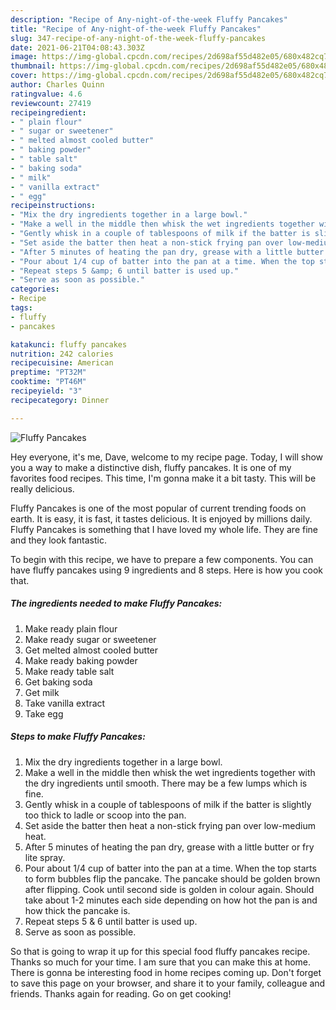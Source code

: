 ```yaml
---
description: "Recipe of Any-night-of-the-week Fluffy Pancakes"
title: "Recipe of Any-night-of-the-week Fluffy Pancakes"
slug: 347-recipe-of-any-night-of-the-week-fluffy-pancakes
date: 2021-06-21T04:08:43.303Z
image: https://img-global.cpcdn.com/recipes/2d698af55d482e05/680x482cq70/fluffy-pancakes-recipe-main-photo.jpg
thumbnail: https://img-global.cpcdn.com/recipes/2d698af55d482e05/680x482cq70/fluffy-pancakes-recipe-main-photo.jpg
cover: https://img-global.cpcdn.com/recipes/2d698af55d482e05/680x482cq70/fluffy-pancakes-recipe-main-photo.jpg
author: Charles Quinn
ratingvalue: 4.6
reviewcount: 27419
recipeingredient:
- " plain flour"
- " sugar or sweetener"
- " melted almost cooled butter"
- " baking powder"
- " table salt"
- " baking soda"
- " milk"
- " vanilla extract"
- " egg"
recipeinstructions:
- "Mix the dry ingredients together in a large bowl."
- "Make a well in the middle then whisk the wet ingredients together with the dry ingredients until smooth. There may be a few lumps which is fine."
- "Gently whisk in a couple of tablespoons of milk if the batter is slightly too thick to ladle or scoop into the pan."
- "Set aside the batter then heat a non-stick frying pan over low-medium heat."
- "After 5 minutes of heating the pan dry, grease with a little butter or fry lite spray."
- "Pour about 1/4 cup of batter into the pan at a time. When the top starts to form bubbles flip the pancake. The pancake should be golden brown after flipping. Cook until second side is golden in colour again. Should take about 1-2 minutes each side depending on how hot the pan is and how thick the pancake is."
- "Repeat steps 5 &amp; 6 until batter is used up."
- "Serve as soon as possible."
categories:
- Recipe
tags:
- fluffy
- pancakes

katakunci: fluffy pancakes 
nutrition: 242 calories
recipecuisine: American
preptime: "PT32M"
cooktime: "PT46M"
recipeyield: "3"
recipecategory: Dinner

---
```



![Fluffy Pancakes](https://img-global.cpcdn.com/recipes/2d698af55d482e05/680x482cq70/fluffy-pancakes-recipe-main-photo.jpg)

Hey everyone, it's me, Dave, welcome to my recipe page. Today, I will show you a way to make a distinctive dish, fluffy pancakes. It is one of my favorites food recipes. This time, I'm gonna make it a bit tasty. This will be really delicious.



Fluffy Pancakes is one of the most popular of current trending foods on earth. It is easy, it is fast, it tastes delicious. It is enjoyed by millions daily. Fluffy Pancakes is something that I have loved my whole life. They are fine and they look fantastic.


To begin with this recipe, we have to prepare a few components. You can have fluffy pancakes using 9 ingredients and 8 steps. Here is how you cook that.

<!--inarticleads1-->

##### The ingredients needed to make Fluffy Pancakes:

1. Make ready  plain flour
1. Make ready  sugar or sweetener
1. Get  melted almost cooled butter
1. Make ready  baking powder
1. Make ready  table salt
1. Get  baking soda
1. Get  milk
1. Take  vanilla extract
1. Take  egg




<!--inarticleads2-->

##### Steps to make Fluffy Pancakes:

1. Mix the dry ingredients together in a large bowl.
1. Make a well in the middle then whisk the wet ingredients together with the dry ingredients until smooth. There may be a few lumps which is fine.
1. Gently whisk in a couple of tablespoons of milk if the batter is slightly too thick to ladle or scoop into the pan.
1. Set aside the batter then heat a non-stick frying pan over low-medium heat.
1. After 5 minutes of heating the pan dry, grease with a little butter or fry lite spray.
1. Pour about 1/4 cup of batter into the pan at a time. When the top starts to form bubbles flip the pancake. The pancake should be golden brown after flipping. Cook until second side is golden in colour again. Should take about 1-2 minutes each side depending on how hot the pan is and how thick the pancake is.
1. Repeat steps 5 &amp; 6 until batter is used up.
1. Serve as soon as possible.




So that is going to wrap it up for this special food fluffy pancakes recipe. Thanks so much for your time. I am sure that you can make this at home. There is gonna be interesting food in home recipes coming up. Don't forget to save this page on your browser, and share it to your family, colleague and friends. Thanks again for reading. Go on get cooking!
